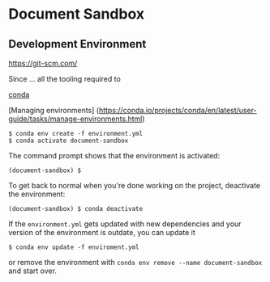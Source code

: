 Document Sandbox
================================================================================

Development Environment
--------------------------------------------------------------------------------



https://git-scm.com/

Since ... all the tooling required to 

[conda](https://conda.io/en/latest/)

[Managing environments]
(https://conda.io/projects/conda/en/latest/user-guide/tasks/manage-environments.html)

    $ conda env create -f environment.yml
    $ conda activate document-sandbox

The command prompt shows that the environment is activated:

    (document-sandbox) $

To get back to normal when you're done working on the project,
deactivate the environment:

    (document-sandbox) $ conda deactivate

If the `environment.yml` gets updated with new dependencies 
and your version of the environment is outdate, you can update it

    $ conda env update -f enviroment.yml

or remove the environment with `conda env remove --name document-sandbox`
and start over.

